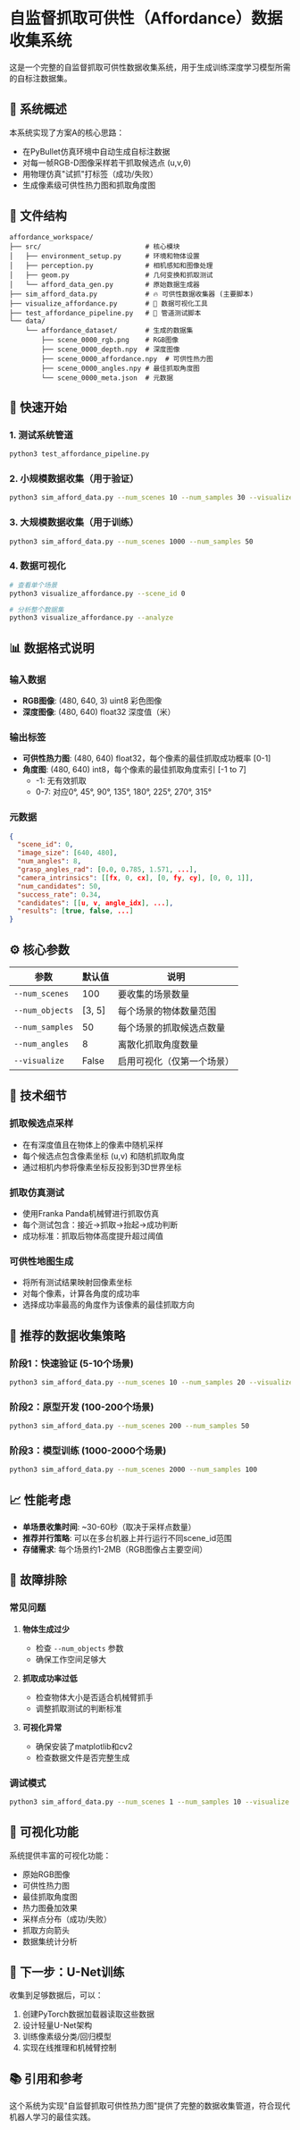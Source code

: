 # 自监督抓取可供性（Affordance）数据收集系统

这是一个完整的自监督抓取可供性数据收集系统，用于生成训练深度学习模型所需的自标注数据集。

## 🎯 系统概述

本系统实现了方案A的核心思路：
- 在PyBullet仿真环境中自动生成自标注数据
- 对每一帧RGB-D图像采样若干抓取候选点 (u,v,θ)
- 用物理仿真"试抓"打标签（成功/失败）
- 生成像素级可供性热力图和抓取角度图

## 📁 文件结构

```
affordance_workspace/
├── src/                          # 核心模块
│   ├── environment_setup.py      # 环境和物体设置
│   ├── perception.py             # 相机感知和图像处理
│   ├── geom.py                   # 几何变换和抓取测试
│   └── afford_data_gen.py        # 原始数据生成器
├── sim_afford_data.py            # 🔥 可供性数据收集器 (主要脚本)
├── visualize_affordance.py       # 🎨 数据可视化工具
├── test_affordance_pipeline.py   # 🧪 管道测试脚本
└── data/
    └── affordance_dataset/       # 生成的数据集
        ├── scene_0000_rgb.png    # RGB图像
        ├── scene_0000_depth.npy  # 深度图像
        ├── scene_0000_affordance.npy  # 可供性热力图
        ├── scene_0000_angles.npy # 最佳抓取角度图
        └── scene_0000_meta.json  # 元数据
```

## 🚀 快速开始

### 1. 测试系统管道
```bash
python3 test_affordance_pipeline.py
```

### 2. 小规模数据收集（用于验证）
```bash
python3 sim_afford_data.py --num_scenes 10 --num_samples 30 --visualize
```

### 3. 大规模数据收集（用于训练）
```bash
python3 sim_afford_data.py --num_scenes 1000 --num_samples 50
```

### 4. 数据可视化
```bash
# 查看单个场景
python3 visualize_affordance.py --scene_id 0

# 分析整个数据集
python3 visualize_affordance.py --analyze
```

## 📊 数据格式说明

### 输入数据
- **RGB图像**: (480, 640, 3) uint8 彩色图像
- **深度图像**: (480, 640) float32 深度值（米）

### 输出标签
- **可供性热力图**: (480, 640) float32，每个像素的最佳抓取成功概率 [0-1]
- **角度图**: (480, 640) int8，每个像素的最佳抓取角度索引 [-1 to 7]
  - -1: 无有效抓取
  - 0-7: 对应0°, 45°, 90°, 135°, 180°, 225°, 270°, 315°

### 元数据
```json
{
  "scene_id": 0,
  "image_size": [640, 480],
  "num_angles": 8,
  "grasp_angles_rad": [0.0, 0.785, 1.571, ...],
  "camera_intrinsics": [[fx, 0, cx], [0, fy, cy], [0, 0, 1]],
  "num_candidates": 50,
  "success_rate": 0.34,
  "candidates": [[u, v, angle_idx], ...],
  "results": [true, false, ...]
}
```

## ⚙️ 核心参数

| 参数 | 默认值 | 说明 |
|------|--------|------|
| `--num_scenes` | 100 | 要收集的场景数量 |
| `--num_objects` | [3, 5] | 每个场景的物体数量范围 |
| `--num_samples` | 50 | 每个场景的抓取候选点数量 |
| `--num_angles` | 8 | 离散化抓取角度数量 |
| `--visualize` | False | 启用可视化（仅第一个场景） |

## 🔬 技术细节

### 抓取候选点采样
- 在有深度值且在物体上的像素中随机采样
- 每个候选点包含像素坐标 (u,v) 和随机抓取角度
- 通过相机内参将像素坐标反投影到3D世界坐标

### 抓取仿真测试
- 使用Franka Panda机械臂进行抓取仿真
- 每个测试包含：接近→抓取→抬起→成功判断
- 成功标准：抓取后物体高度提升超过阈值

### 可供性地图生成
- 将所有测试结果映射回像素坐标
- 对每个像素，计算各角度的成功率
- 选择成功率最高的角度作为该像素的最佳抓取方向

## 🎯 推荐的数据收集策略

### 阶段1：快速验证 (5-10个场景)
```bash
python3 sim_afford_data.py --num_scenes 10 --num_samples 20 --visualize
```

### 阶段2：原型开发 (100-200个场景)
```bash
python3 sim_afford_data.py --num_scenes 200 --num_samples 50
```

### 阶段3：模型训练 (1000-2000个场景)
```bash
python3 sim_afford_data.py --num_scenes 2000 --num_samples 100
```

## 📈 性能考虑

- **单场景收集时间**: ~30-60秒（取决于采样点数量）
- **推荐并行策略**: 可以在多台机器上并行运行不同scene_id范围
- **存储需求**: 每个场景约1-2MB（RGB图像占主要空间）

## 🔧 故障排除

### 常见问题

1. **物体生成过少**
   - 检查 `--num_objects` 参数
   - 确保工作空间足够大

2. **抓取成功率过低**
   - 检查物体大小是否适合机械臂抓手
   - 调整抓取测试的判断标准

3. **可视化异常**
   - 确保安装了matplotlib和cv2
   - 检查数据文件是否完整生成

### 调试模式
```bash
python3 sim_afford_data.py --num_scenes 1 --num_samples 10 --visualize
```

## 🎨 可视化功能

系统提供丰富的可视化功能：
- 原始RGB图像
- 可供性热力图
- 最佳抓取角度图
- 热力图叠加效果
- 采样点分布（成功/失败）
- 抓取方向箭头
- 数据集统计分析

## 🔮 下一步：U-Net训练

收集到足够数据后，可以：
1. 创建PyTorch数据加载器读取这些数据
2. 设计轻量U-Net架构
3. 训练像素级分类/回归模型
4. 实现在线推理和机械臂控制

## 📚 引用和参考

这个系统为实现"自监督抓取可供性热力图"提供了完整的数据收集管道，符合现代机器人学习的最佳实践。